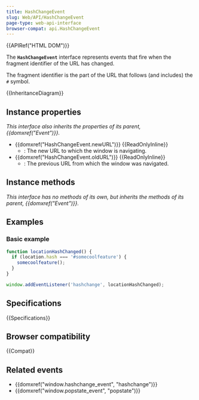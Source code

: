 ```yaml
---
title: HashChangeEvent
slug: Web/API/HashChangeEvent
page-type: web-api-interface
browser-compat: api.HashChangeEvent
---
```


{{APIRef("HTML DOM")}}

The **`HashChangeEvent`** interface represents events that fire when the fragment identifier of the URL has changed.

The fragment identifier is the part of the URL that follows (and includes) the `#` symbol.

{{InheritanceDiagram}}

## Instance properties

_This interface also inherits the properties of its parent, {{domxref("Event")}}._

- {{domxref("HashChangeEvent.newURL")}} {{ReadOnlyInline}}
  - : The new URL to which the window is navigating.
- {{domxref("HashChangeEvent.oldURL")}} {{ReadOnlyInline}}
  - : The previous URL from which the window was navigated.

## Instance methods

_This interface has no methods of its own, but inherits the methods of its parent, {{domxref("Event")}}._

## Examples

### Basic example

```js
function locationHashChanged() {
  if (location.hash === '#somecoolfeature') {
    somecoolfeature();
  }
}

window.addEventListener('hashchange', locationHashChanged);
```

## Specifications

{{Specifications}}

## Browser compatibility

{{Compat}}

## Related events

- {{domxref("window.hashchange_event", "hashchange")}}
- {{domxref("window.popstate_event", "popstate")}}
